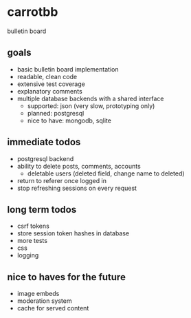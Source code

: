 # carrotbb
bulletin board

## goals
- basic bulletin board implementation
- readable, clean code
- extensive test coverage
- explanatory comments
- multiple database backends with a shared interface
    - supported: json (very slow, prototyping only)
    - planned: postgresql
    - nice to have: mongodb, sqlite

## immediate todos
- postgresql backend
- ability to delete posts, comments, accounts
    - deletable users (deleted field, change name to deleted)
- return to referer once logged in
- stop refreshing sessions on every request

## long term todos
- csrf tokens
- store session token hashes in database
- more tests
- css
- logging

## nice to haves for the future
- image embeds
- moderation system
- cache for served content